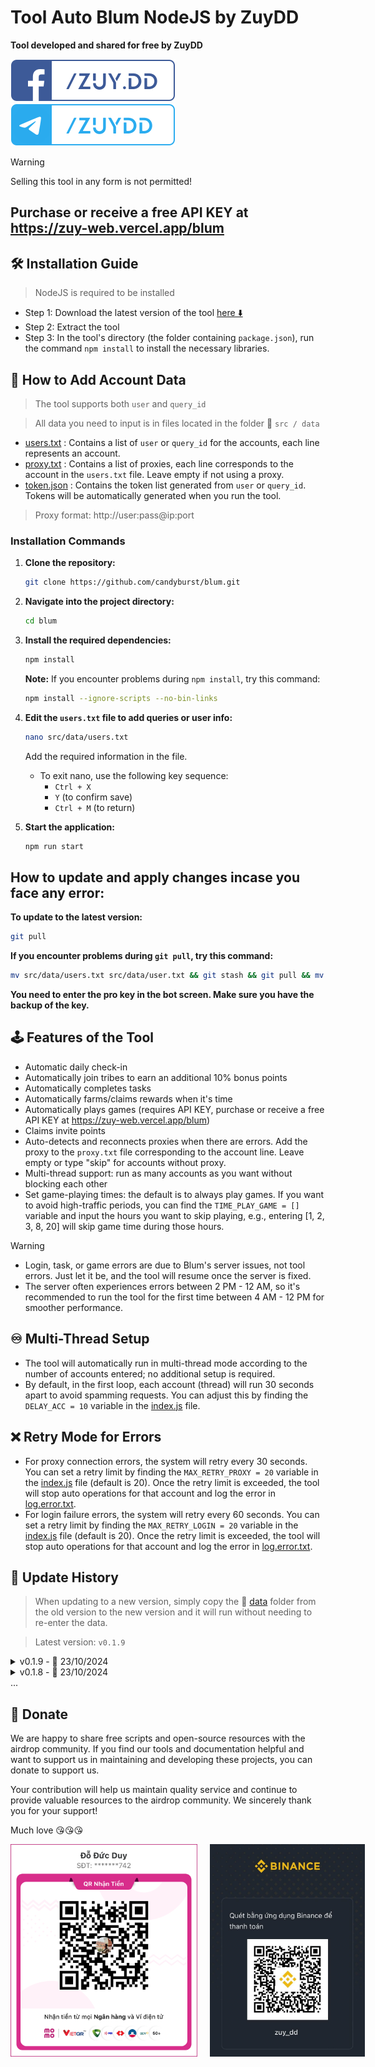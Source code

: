 # Tool Auto Blum NodeJS by ZuyDD

**Tool developed and shared for free by ZuyDD**

<a href="https://www.facebook.com/zuy.dd"><img src="https://raw.githubusercontent.com/zuydd/image/main/facebook.svg" alt="Facebook"></a>
<a href="https://t.me/zuydd"><img src="https://raw.githubusercontent.com/zuydd/image/main/telegram.svg" alt="Telegram"></a>

> [!WARNING]
> Selling this tool in any form is not permitted!

## Purchase or receive a free API KEY at https://zuy-web.vercel.app/blum

## 🛠️ Installation Guide

> NodeJS is required to be installed

- Step 1: Download the latest version of the tool [here ⬇️](https://github.com/zuydd/blum/archive/refs/heads/main.zip)
- Step 2: Extract the tool
- Step 3: In the tool's directory (the folder containing `package.json`), run the command `npm install` to install the necessary libraries.

## 💾 How to Add Account Data

> The tool supports both `user` and `query_id`

> All data you need to input is in files located in the folder 📁 `src / data`

- [users.txt](src/data/users.txt) : Contains a list of `user` or `query_id` for the accounts, each line represents an account.
- [proxy.txt](src/data/proxy.txt) : Contains a list of proxies, each line corresponds to the account in the `users.txt` file. Leave empty if not using a proxy.
- [token.json](src/data/token.json) : Contains the token list generated from `user` or `query_id`. Tokens will be automatically generated when you run the tool.

> Proxy format: http://user:pass@ip:port

### Installation Commands

1. **Clone the repository:**
   ```bash
   git clone https://github.com/candyburst/blum.git
   ```

2. **Navigate into the project directory:**
   ```bash
   cd blum
   ```

3. **Install the required dependencies:**
   ```bash
   npm install
   ```

   **Note:** If you encounter problems during `npm install`, try this command:
   ```bash
   npm install --ignore-scripts --no-bin-links
   ```

4. **Edit the `users.txt` file to add queries or user info:**
   ```bash
   nano src/data/users.txt
   ```

   Add the required information in the file.

   - To exit nano, use the following key sequence:
     - `Ctrl + X`
     - `Y` (to confirm save)
     - `Ctrl + M` (to return)

5. **Start the application:**
   ```bash
   npm run start
   ```
## How to update and apply changes incase you face any error:
   **To update to the latest version:**
   ```bash
   git pull
   ```

   **If you encounter problems during `git pull`, try this command:**
   ```bash
   mv src/data/users.txt src/data/user.txt && git stash && git pull && mv src/data/user.txt src/data/users.txt
   ```
   **You need to enter the pro key in the bot screen. Make sure you have the backup of the key.**

## 🕹️ Features of the Tool

- Automatic daily check-in
- Automatically join tribes to earn an additional 10% bonus points
- Automatically completes tasks
- Automatically farms/claims rewards when it's time
- Automatically plays games (requires API KEY, purchase or receive a free API KEY at https://zuy-web.vercel.app/blum)
- Claims invite points
- Auto-detects and reconnects proxies when there are errors. Add the proxy to the `proxy.txt` file corresponding to the account line. Leave empty or type "skip" for accounts without proxy.
- Multi-thread support: run as many accounts as you want without blocking each other
- Set game-playing times: the default is to always play games. If you want to avoid high-traffic periods, you can find the `TIME_PLAY_GAME = []` variable and input the hours you want to skip playing, e.g., entering [1, 2, 3, 8, 20] will skip game time during those hours.

> [!WARNING]
>
> - Login, task, or game errors are due to Blum's server issues, not tool errors. Just let it be, and the tool will resume once the server is fixed.
> - The server often experiences errors between 2 PM - 12 AM, so it's recommended to run the tool for the first time between 4 AM - 12 PM for smoother performance.

## ♾ Multi-Thread Setup

- The tool will automatically run in multi-thread mode according to the number of accounts entered; no additional setup is required.
- By default, in the first loop, each account (thread) will run 30 seconds apart to avoid spamming requests. You can adjust this by finding the `DELAY_ACC = 10` variable in the [index.js](src/run/index.js) file.

## ❌ Retry Mode for Errors

- For proxy connection errors, the system will retry every 30 seconds. You can set a retry limit by finding the `MAX_RETRY_PROXY = 20` variable in the [index.js](src/run/index.js) file (default is 20). Once the retry limit is exceeded, the tool will stop auto operations for that account and log the error in [log.error.txt](src/data/log.error.txt).
- For login failure errors, the system will retry every 60 seconds. You can set a retry limit by finding the `MAX_RETRY_LOGIN = 20` variable in the [index.js](src/run/index.js) file (default is 20). Once the retry limit is exceeded, the tool will stop auto operations for that account and log the error in [log.error.txt](src/data/log.error.txt).

## 🔄 Update History

> When updating to a new version, simply copy the 📁 [data](src/data) folder from the old version to the new version and it will run without needing to re-enter the data.

> Latest version: `v0.1.9`

<details>
<summary>v0.1.9 - 📅 23/10/2024</summary>
  
- Fix tool stopping bug
</details>
<details>
<summary>v0.1.8 - 📅 23/10/2024</summary>
  
- Added fake device feature
- Added API KEY system for playing games
</details>
...

## 🎁 Donate

We are happy to share free scripts and open-source resources with the airdrop community. If you find our tools and documentation helpful and want to support us in maintaining and developing these projects, you can donate to support us.

Your contribution will help us maintain quality service and continue to provide valuable resources to the airdrop community. We sincerely thank you for your support!

Much love 😘😘😘

<div style="display: flex; gap: 20px;">
  <img src="https://raw.githubusercontent.com/zuydd/image/main/qr-momo.png" alt="QR Momo" height="340" />
  <img src="https://raw.githubusercontent.com/zuydd/image/main/qr-binance.jpg" alt="QR Binance" height="340" />
</div>
